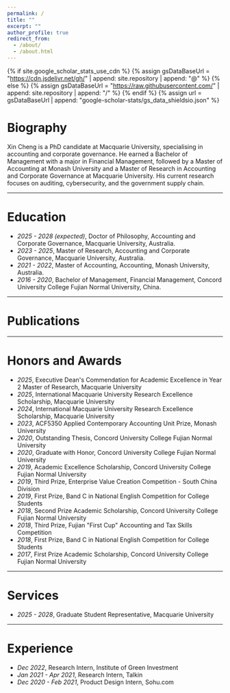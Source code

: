 ```yaml
---
permalink: /
title: ""
excerpt: ""
author_profile: true
redirect_from: 
  - /about/
  - /about.html
---
```


{% if site.google_scholar_stats_use_cdn %}
{% assign gsDataBaseUrl = "https://cdn.jsdelivr.net/gh/" | append: site.repository | append: "@" %}
{% else %}
{% assign gsDataBaseUrl = "https://raw.githubusercontent.com/" | append: site.repository | append: "/" %}
{% endif %}
{% assign url = gsDataBaseUrl | append: "google-scholar-stats/gs_data_shieldsio.json" %}

<span class='anchor' id='about-me'></span>

# Biography
Xin Cheng is a PhD candidate at Macquarie University, specialising in accounting and corporate governance. He earned a Bachelor of Management with a major in Financial Management, followed by a Master of Accounting at Monash University and a Master of Research in Accounting and Corporate Governance at Macquarie University. His current research focuses on auditing, cybersecurity, and the government supply chain.

---

# Education
- *2025 - 2028 (expected)*, Doctor of Philosophy, Accounting and Corporate Governance, Macquarie University, Australia. 
- *2023 - 2025*, Master of Research, Accounting and Corporate Governance, Macquarie University, Australia.
- *2021 - 2022*, Master of Accounting, Accounting, Monash University, Australia.
- *2016 - 2020*, Bachelor of Management, Financial Management, Concord University College Fujian Normal University, China.
 
---

# Publications


---

# Honors and Awards
- *2025*, Executive Dean's Commendation for Academic Excellence in Year 2 Master of Research, Macquarie University
- *2025*, International Macquarie University Research Excellence Scholarship, Macquarie University
- *2024*, International Macquarie University Research Excellence Scholarship, Macquarie University
- *2023*, ACF5350 Applied Contemporary Accounting Unit Prize, Monash University
- *2020*, Outstanding Thesis, Concord University College Fujian Normal University
- *2020*, Graduate with Honor, Concord University College Fujian Normal University
- *2019*, Academic Excellence Scholarship, Concord University College Fujian Normal University
- *2019*, Third Prize, Enterprise Value Creation Competition - South China Division
- *2019*, First Prize, Band C in National English Competition for College Students
- *2018*, Second Prize Academic Scholarship, Concord University College Fujian Normal University
- *2018*, Third Prize, Fujian "First Cup" Accounting and Tax Skills Competition
- *2018*, First Prize, Band C in National English Competition for College Students
- *2017*, First Prize Academic Scholarship, Concord University College Fujian Normal University

---

# Services
- *2025 - 2028*, Graduate Student Representative, Macquarie University

---

# Experience
- *Dec 2022*, Research Intern, Institute of Green Investment
- *Jan 2021 - Apr 2021*, Research Intern, Talkin
- *Dec 2020 - Feb 2021*, Product Design Intern, Sohu.com

  